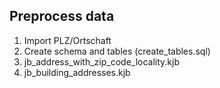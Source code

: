 Preprocess data
---------------

1. Import PLZ/Ortschaft
2. Create schema and tables (create_tables.sql)
4. jb_address_with_zip_code_locality.kjb
5. jb_building_addresses.kjb
